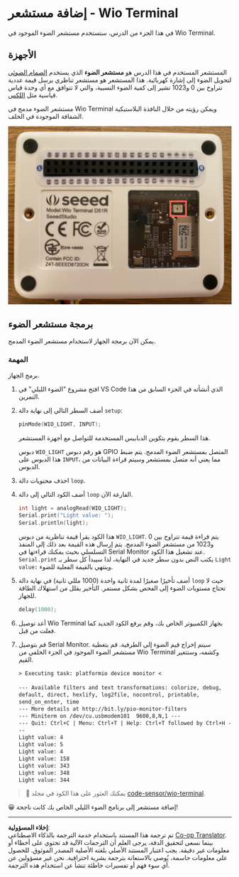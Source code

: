<!--
CO_OP_TRANSLATOR_METADATA:
{
  "original_hash": "7f4ad0ef54f248b85b92187c94cf9dcb",
  "translation_date": "2025-08-26T23:31:06+00:00",
  "source_file": "1-getting-started/lessons/3-sensors-and-actuators/wio-terminal-sensor.md",
  "language_code": "ar"
}
-->
# إضافة مستشعر - Wio Terminal

في هذا الجزء من الدرس، ستستخدم مستشعر الضوء الموجود في Wio Terminal.

## الأجهزة

المستشعر المستخدم في هذا الدرس هو **مستشعر الضوء** الذي يستخدم [الصمام الضوئي](https://wikipedia.org/wiki/Photodiode) لتحويل الضوء إلى إشارة كهربائية. هذا المستشعر هو مستشعر تناظري يرسل قيمة عددية تتراوح بين 0 و1023 تشير إلى كمية الضوء النسبية، والتي لا تتوافق مع أي وحدة قياس قياسية مثل [اللكس](https://wikipedia.org/wiki/Lux).

مستشعر الضوء مدمج في Wio Terminal ويمكن رؤيته من خلال النافذة البلاستيكية الشفافة الموجودة في الخلف.

![مستشعر الضوء في الجزء الخلفي من Wio Terminal](../../../../../translated_images/wio-light-sensor.b1f529f3c95f51654f2e2c1d2d4b55fe547d189f588c974f5c2462c728133840.ar.png)

## برمجة مستشعر الضوء

يمكن الآن برمجة الجهاز لاستخدام مستشعر الضوء المدمج.

### المهمة

برمج الجهاز.

1. افتح مشروع "الضوء الليلي" في VS Code الذي أنشأته في الجزء السابق من هذا التمرين.

1. أضف السطر التالي إلى نهاية دالة `setup`:

    ```cpp
    pinMode(WIO_LIGHT, INPUT);
    ```

    هذا السطر يقوم بتكوين الدبابيس المستخدمة للتواصل مع أجهزة المستشعر.

    دبوس `WIO_LIGHT` هو رقم دبوس GPIO المتصل بمستشعر الضوء المدمج. يتم ضبط هذا الدبوس على `INPUT`، مما يعني أنه متصل بمستشعر وسيتم قراءة البيانات من الدبوس.

1. احذف محتويات دالة `loop`.

1. أضف الكود التالي إلى دالة `loop` الفارغة الآن.

    ```cpp
    int light = analogRead(WIO_LIGHT);
    Serial.print("Light value: ");
    Serial.println(light);
    ```

    هذا الكود يقرأ قيمة تناظرية من دبوس `WIO_LIGHT`. يتم قراءة قيمة تتراوح بين 0 و1023 من مستشعر الضوء المدمج. يتم إرسال هذه القيمة بعد ذلك إلى المنفذ التسلسلي بحيث يمكنك قراءتها في Serial Monitor عند تشغيل هذا الكود. `Serial.print` يكتب النص بدون سطر جديد في النهاية، لذا سيبدأ كل سطر بـ `Light value:` وينتهي بالقيمة الفعلية للضوء.

1. أضف تأخيرًا صغيرًا لمدة ثانية واحدة (1000 مللي ثانية) في نهاية دالة `loop` حيث لا تحتاج مستويات الضوء إلى الفحص بشكل مستمر. التأخير يقلل من استهلاك الطاقة للجهاز.

    ```cpp
    delay(1000);
    ```

1. أعد توصيل Wio Terminal بجهاز الكمبيوتر الخاص بك، وقم برفع الكود الجديد كما فعلت من قبل.

1. قم بتوصيل Serial Monitor. سيتم إخراج قيم الضوء إلى الطرفية. قم بتغطية مستشعر الضوء الموجود في الجزء الخلفي من Wio Terminal وكشفه، وستتغير القيم.

    ```output
    > Executing task: platformio device monitor <

    --- Available filters and text transformations: colorize, debug, default, direct, hexlify, log2file, nocontrol, printable, send_on_enter, time
    --- More details at http://bit.ly/pio-monitor-filters
    --- Miniterm on /dev/cu.usbmodem101  9600,8,N,1 ---
    --- Quit: Ctrl+C | Menu: Ctrl+T | Help: Ctrl+T followed by Ctrl+H ---
    Light value: 4
    Light value: 5
    Light value: 4
    Light value: 158
    Light value: 343
    Light value: 348
    Light value: 344
    ```

> 💁 يمكنك العثور على هذا الكود في مجلد [code-sensor/wio-terminal](../../../../../1-getting-started/lessons/3-sensors-and-actuators/code-sensor/wio-terminal).

😀 إضافة مستشعر إلى برنامج الضوء الليلي الخاص بك كانت ناجحة!

---

**إخلاء المسؤولية**:  
تم ترجمة هذا المستند باستخدام خدمة الترجمة بالذكاء الاصطناعي [Co-op Translator](https://github.com/Azure/co-op-translator). بينما نسعى لتحقيق الدقة، يرجى العلم أن الترجمات الآلية قد تحتوي على أخطاء أو معلومات غير دقيقة. يجب اعتبار المستند الأصلي بلغته الأصلية المصدر الموثوق. للحصول على معلومات حاسمة، يُوصى بالاستعانة بترجمة بشرية احترافية. نحن غير مسؤولين عن أي سوء فهم أو تفسيرات خاطئة تنشأ عن استخدام هذه الترجمة.